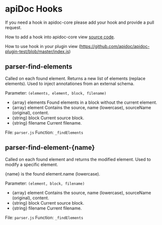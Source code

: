 # apiDoc Hooks

If you need a hook in apidoc-core please add your hook and provide a pull request.

How to add a hook into apidoc-core view [source code](https://github.com/apidoc/apidoc-core/blob/20921efd32f95e7934333d633c56ff6f60722123/lib/parser.js#L454-L458).

How to use hook in your plugin view (https://github.com/apidoc/apidoc-plugin-test/blob/master/index.js)


## parser-find-elements

Called on each found element. Returns a new list of elements (replace elements).
Used to inject annotationes from an external schema.

Parameter: `(elements, element, block, filename)`
 * {array}  elements Found elements in a block without the current element.
 * {array}  element  Contains the source, name (lowercase), sourceName (original), content.
 * {string} block    Current source block.
 * {string} filename Current filename.

File: `parser.js`
Function: `_findElements`



## parser-find-element-{name}

Called on each found element and returns the modified element.
Used to modify a specific element.

{name} is the found element.name (lowercase).

Parameter: `(element, block, filename)`
 * {array}  element  Contains the source, name (lowercase), sourceName (original), content.
 * {string} block    Current source block.
 * {string} filename Current filename.

File: `parser.js`
Function: `_findElements`
